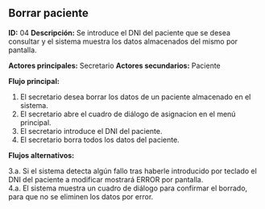 ## Borrar paciente
**ID:** 04 **Descripción:** Se introduce el DNI del paciente que se desea consultar y el sistema muestra los datos almacenados del mismo por pantalla.

**Actores principales:** Secretario **Actores secundarios:** Paciente

**Flujo principal:**
1. El secretario desea borrar los datos de un paciente almacenado en el sistema.
2. El secretario abre el cuadro de diálogo de asignacion en el menú principal.
3. El secretario introduce el DNI del paciente.
4. El secretario borra todos los datos del paciente.

**Flujos alternativos:**

3.a. Si el sistema detecta algún fallo tras haberle introducido por teclado el DNI del paciente a modificar mostrará ERROR por pantalla.                        
4.a. El sistema muestra un cuadro de diálogo para confirmar el borrado, para que no se eliminen los datos por error.
